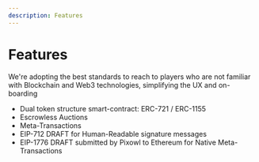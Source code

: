 ```yaml
---
description: Features
---
```


# Features

We're adopting the best standards to reach to players who are not familiar with Blockchain and Web3 technologies, simplifying the UX and on-boarding

* Dual token structure smart-contract: ERC-721 / ERC-1155
* Escrowless Auctions
* Meta-Transactions
* EIP-712 DRAFT for Human-Readable signature messages
* EIP-1776 DRAFT submitted by Pixowl to Ethereum for Native Meta-Transactions
